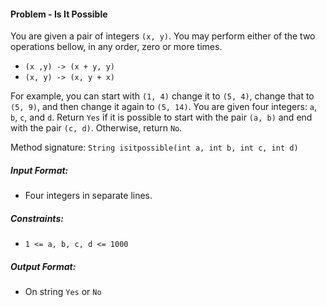 #### Problem - Is It Possible

You are given a pair of integers `(x, y)`. You may perform either of the two operations bellow, in any order, zero or more times.    
   + `(x ,y) -> (x + y, y)`
   + `(x, y) -> (x, y + x)`   

For example, you can start with `(1, 4)` change it to `(5, 4)`, change that to `(5, 9)`, and then change it again to `(5, 14)`. You are given four integers: `a`, `b`, `c`, and `d`. Return `Yes` if it is possible to start with the pair `(a, b)` and end with the pair `(c, d)`. Otherwise, return `No`.   

Method signature: `String isitpossible(int a, int b, int c, int d)`

##### Input Format:  

   + Four integers in separate lines.

##### Constraints:   

   + `1 <= a, b, c, d <= 1000`

##### Output Format:

   + On string `Yes` or `No`
